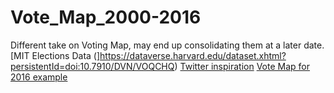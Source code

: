 # Vote_Map_2000-2016
Different take on Voting Map, may end up consolidating them at a later date.
[MIT Elections Data (]https://dataverse.harvard.edu/dataset.xhtml?persistentId=doi:10.7910/DVN/VOQCHQ)
[Twitter inspiration](https://twitter.com/BCKesso/status/1184979464847007744?s=20)
[Vote Map for 2016 example](https://tuttlepower.github.io/VotingMap/)
